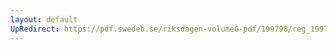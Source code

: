 ```yaml
---
layout: default
UpRedirect: https://pdf.swedeb.se/riksdagen-volumeG-pdf/199798/reg_199798/reg_199798_0109.pdf
---
```

